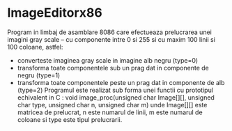# ImageEditorx86

Program in limbaj de asamblare 8086 care efectueaza prelucrarea unei imagini gray scale –
cu componente intre 0 si 255 si cu maxim 100 linii si 100 coloane, astfel:
- converteste imaginea gray scale in imagine alb negru (type=0)
- transforma toate componentele sub un prag dat in componente de negru (type=1)
- transforma toate componentele peste un prag dat in componente de alb (type=2)
Programul este realizat sub forma unei functii cu prototipul echivalent in C :
void image_proc(unsigned char Image[][], unsigned char type, unsigned char n, unsigned char m)
unde Image[][] este matricea de prelucrat, n este numarul de linii, m este numarul de coloane si type este tipul
prelucrarii.
 
